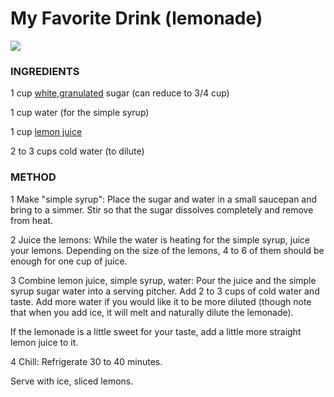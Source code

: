 <!DOCTYPE html>
<html>
<head>
   <title>Food Recipe</title>
   <link rel="stylesheet" type="text/css" href="1.css">
</head>
<body>
   <h1>My Favorite Drink (lemonade)</h1>
   <img src="https://nitrocdn.com/CKHlAYtTsBDkXlgJQPCbgnVepBsQyGpD/assets/static/source/rev-5bd4fb0/deliciousmeetshealthy.com/wp-content/uploads/2018/07/Homemade-Lemonade-4.jpg">
   <div>
       <h3>INGREDIENTS</h3>
       <p>1 cup <a href="https://www.amazon.in/Goodness-Grocery-White-Sugar-Organic/dp/B083M17JTW?source=ps-sl-shoppingads-lpcontext&psc=1">white,granulated</a> sugar (can reduce to 3/4 cup)</p>
       <p>1 cup water (for the simple syrup)</p>
       <p>1 cup <a href="https://www.amazon.in/kitchen-Lemon-Drop-Juice-Concentrate/dp/B0896481F8/ref=sr_1_4?dchild=1&keywords=lemon+juice&qid=1602186189&s=grocery&sr=1-4">lemon juice</a></p>
       <p>2 to 3 cups cold water (to dilute)</p>
   </div>
   <div>
       <h3 >METHOD</h3>
   <p>1 Make "simple syrup": Place the sugar and water in a small saucepan and bring to a simmer. Stir so that the sugar dissolves completely and remove from heat.</p>

   <p>2 Juice the lemons: While the water is heating for the simple syrup, juice your lemons. Depending on the size of the lemons, 4 to 6 of them should be enough for one cup of juice.</p>

   <p>3 Combine lemon juice, simple syrup, water: Pour the juice and the simple syrup sugar water into a serving pitcher. Add 2 to 3 cups of cold water and taste. Add more water if you would like it to be more diluted (though note that when you add ice, it will melt and naturally dilute the lemonade).</p>

   <p>If the lemonade is a little sweet for your taste, add a little more straight lemon juice to it.</p>

   <p>4 Chill: Refrigerate 30 to 40 minutes.</p>

   <p>Serve with ice, sliced lemons.</p>
   </div>
</body>
</html>
